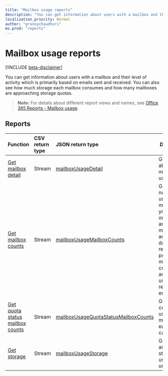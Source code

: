```yaml
---
title: "Mailbox usage reports"
description: "You can get information about users with a mailbox and their level of activity which is primarily based on emails sent and received. You can also see how much storage each mailbox consumes and how many mailboxes are approaching storage quotas."
localization_priority: Normal
author: "pranoychaudhuri"
ms.prod: "reports"
---
```


# Mailbox usage reports

[!INCLUDE [beta-disclaimer](../../includes/beta-disclaimer.md)]

You can get information about users with a mailbox and their level of activity which is primarily based on emails sent and received. You can also see how much storage each mailbox consumes and how many mailboxes are approaching storage quotas.

> **Note:** For details about different report views and names, see [Office 365 Reports - Mailbox usage](https://support.office.com/client/Mailbox-usage-beffbe01-ce2d-4614-9ae5-7898868e2729).

## Reports

| Function                                 | CSV return type | JSON return type                         | Description                              |
| :--------------------------------------- | :-------------- | :--------------------------------------- | ---------------------------------------- |
| [Get mailbox detail](../api/reportroot-getmailboxusagedetail.md) | Stream          | [mailboxUsageDetail](../resources/mailboxusagedetail.md) | Get details about mailbox usage.         |
| [Get mailbox counts](../api/reportroot-getmailboxusagemailboxcounts.md) | Stream          | [mailboxUsageMailboxCounts](../resources/mailboxusagemailboxcounts.md) | Get the total number of user mailboxes in your organization and how many are active each day of the reporting period. A mailbox is considered active if the user sent or read any email. |
| [Get quota status mailbox counts](../api/reportroot-getmailboxusagequotastatusmailboxcounts.md) | Stream          | [mailboxUsageQuotaStatusMailboxCounts](../resources/mailboxusagequotastatusmailboxcounts.md) | Get the count of user mailboxes in each quota category. |
| [Get storage](../api/reportroot-getmailboxusagestorage.md) | Stream          | [mailboxUsageStorage](../resources/mailboxusagestorage.md) | Get the amount of storage used in your organization. |
<!--
{
  "type": "#page.annotation",
  "suppressions": [
    "Error: /api-reference/beta/resources/mailbox-usage-reports.md:\r\n      Exception processing links.\r\n    System.ArgumentException: Link Definition was null. Link text: !INCLUDE [beta-disclaimer](../../includes/beta-disclaimer.md)\r\n      at ApiDoctor.Validation.DocFile.get_LinkDestinations()\r\n      at ApiDoctor.Validation.DocSet.ValidateLinks(Boolean includeWarnings, String[] relativePathForFiles, IssueLogger issues, Boolean requireFilenameCaseMatch, Boolean printOrphanedFiles)"
  ]
}
-->
